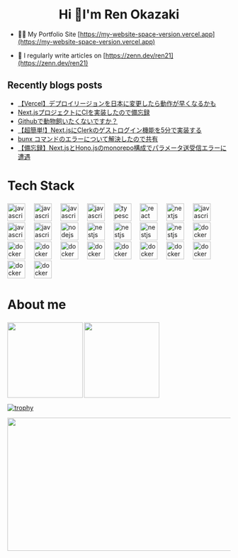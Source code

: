 <h1 align="center">Hi 👋I'm Ren Okazaki</h1>


- 👨‍💻 My Portfolio Site [https://my-website-space-version.vercel.app](https://my-website-space-version.vercel.app)

- 📝 I regularly write articles on [https://zenn.dev/ren21](https://zenn.dev/ren21)




## Recently blogs posts
<!-- BLOG-POST-LIST:START -->
- [【Vercel】デプロイリージョンを日本に変更したら動作が早くなるかも](https://zenn.dev/ren21/articles/276b3cd6574e96)
- [Next.jsプロジェクトにCIを実装したので備忘録](https://zenn.dev/ren21/articles/bba14870f89888)
- [Githubで動物飼いたくないですか？](https://zenn.dev/ren21/articles/5f76029741b3e9)
- [【超簡単!】Next.jsにClerkのゲストログイン機能を5分で実装する](https://zenn.dev/ren21/articles/3ded98f7fc9fbd)
- [bunx コマンドのエラーについて解決したので共有](https://zenn.dev/ren21/articles/0597c9d919b816)
- [【備忘録】Next.jsとHono.jsのmonorepo構成でパラメータ送受信エラーに遭遇](https://zenn.dev/ren21/articles/840b465dcca26f)
<!-- BLOG-POST-LIST:END -->
  

###

<h1 align="left">Tech Stack</h1>

###

<div align="left">
  <img src="https://skillicons.dev/icons?i=html" height="40" alt="javascript logo"  />
  <img width="12" />
  <img src="https://skillicons.dev/icons?i=css" height="40" alt="javascript logo"  />
  <img width="12" />
  <img src="https://skillicons.dev/icons?i=sass" height="40" alt="javascript logo"  />
  <img width="12" />
  <img src="https://skillicons.dev/icons?i=js" height="40" alt="javascript logo"  />
  <img width="12" />
  <img src="https://skillicons.dev/icons?i=ts" height="40" alt="typescript logo"  />
  <img width="12" />
  <img src="https://skillicons.dev/icons?i=react" height="40" alt="react logo"  />
  <img width="12" />
  <img src="https://skillicons.dev/icons?i=nextjs" height="40" alt="nextjs logo"  />
  <img width="12" />
  <img src="https://skillicons.dev/icons?i=angular" height="40" alt="javascript logo"  />
  <img width="12" />
  <img src="https://skillicons.dev/icons?i=tailwindcss" height="40" alt="javascript logo"  />
  <img width="12" />
  <img src="https://skillicons.dev/icons?i=threejs" height="40" alt="javascript logo"  />
  <img width="12" />
  <img src="https://skillicons.dev/icons?i=nodejs" height="40" alt="nodejs logo"  />
  <img width="12" />
  <img src="https://skillicons.dev/icons?i=express" height="40" alt="nestjs logo"  />
  <img width="12" />
  <img src="https://skillicons.dev/icons?i=prisma" height="40" alt="nestjs logo"  />
  <img width="12" />
  <img src="https://skillicons.dev/icons?i=jest" height="40" alt="nestjs logo"  />
  <img width="12" />
  <img src="https://skillicons.dev/icons?i=vitest" height="40" alt="nestjs logo"  />
  <img width="12" />
  <img src="https://skillicons.dev/icons?i=vite" height="40" alt="docker logo"  />
  <img width="12" />
  <img src="https://skillicons.dev/icons?i=docker" height="40" alt="docker logo"  />
  <img width="12" />
  <img src="https://skillicons.dev/icons?i=aws" height="40" alt="docker logo"  />
  <img width="12" />
  <img src="https://skillicons.dev/icons?i=vercel" height="40" alt="docker logo"  />
  <img width="12" />
  <img src="https://skillicons.dev/icons?i=npm" height="40" alt="docker logo"  />
  <img width="12" />
  <img src="https://skillicons.dev/icons?i=bun" height="40" alt="docker logo"  />
  <img width="12" />
  <img src="https://skillicons.dev/icons?i=firebase" height="40" alt="docker logo"  />
  <img width="12" />
  <img src="https://skillicons.dev/icons?i=supabase" height="40" alt="docker logo"  />
  <img width="12" />
  <img src="https://skillicons.dev/icons?i=git" height="40" alt="docker logo"  />
  <img width="12" />
  <img src="https://skillicons.dev/icons?i=github" height="40" alt="docker logo"  />
  <img width="12" />
  <img src="https://skillicons.dev/icons?i=githubactions" height="40" alt="docker logo"  />
  <img width="12" />
</div>


###

<h1 align="left">About me</h1>

###

  <img align="left" height="170px" src="https://github-readme-stats.vercel.app/api?username=renokazaki&count_private=true&show_icons=true&theme=dracula" />
  <img align="center" height="170px" src="https://github-readme-stats.vercel.app/api/top-langs/?username=renokazaki&layout=compact&theme=dracula" />




[![trophy](https://github-profile-trophy.vercel.app/?username=renokazaki)](https://github.com/renokazaki/github-profile-trophy)



<a href="https://www.gitanimals.org/en_US?utm_medium=image&utm_source=renokazaki&utm_content=farm">
<img
  src="https://render.gitanimals.org/farms/renokazaki"
  width="600"
  height="300"
/>
</a>
